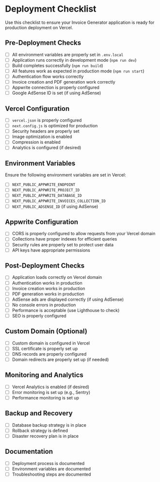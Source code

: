 # Deployment Checklist

Use this checklist to ensure your Invoice Generator application is ready for production deployment on Vercel.

## Pre-Deployment Checks

- [ ] All environment variables are properly set in `.env.local`
- [ ] Application runs correctly in development mode (`npm run dev`)
- [ ] Build completes successfully (`npm run build`)
- [ ] All features work as expected in production mode (`npm run start`)
- [ ] Authentication flow works correctly
- [ ] Invoice creation and PDF generation work correctly
- [ ] Appwrite connection is properly configured
- [ ] Google AdSense ID is set (if using AdSense)

## Vercel Configuration

- [ ] `vercel.json` is properly configured
- [ ] `next.config.js` is optimized for production
- [ ] Security headers are properly set
- [ ] Image optimization is enabled
- [ ] Compression is enabled
- [ ] Analytics is configured (if desired)

## Environment Variables

Ensure the following environment variables are set in Vercel:

- [ ] `NEXT_PUBLIC_APPWRITE_ENDPOINT`
- [ ] `NEXT_PUBLIC_APPWRITE_PROJECT_ID`
- [ ] `NEXT_PUBLIC_APPWRITE_DATABASE_ID`
- [ ] `NEXT_PUBLIC_APPWRITE_INVOICES_COLLECTION_ID`
- [ ] `NEXT_PUBLIC_ADSENSE_ID` (if using AdSense)

## Appwrite Configuration

- [ ] CORS is properly configured to allow requests from your Vercel domain
- [ ] Collections have proper indexes for efficient queries
- [ ] Security rules are properly set to protect user data
- [ ] API keys have appropriate permissions

## Post-Deployment Checks

- [ ] Application loads correctly on Vercel domain
- [ ] Authentication works in production
- [ ] Invoice creation works in production
- [ ] PDF generation works in production
- [ ] AdSense ads are displayed correctly (if using AdSense)
- [ ] No console errors in production
- [ ] Performance is acceptable (use Lighthouse to check)
- [ ] SEO is properly configured

## Custom Domain (Optional)

- [ ] Custom domain is configured in Vercel
- [ ] SSL certificate is properly set up
- [ ] DNS records are properly configured
- [ ] Domain redirects are properly set up (if needed)

## Monitoring and Analytics

- [ ] Vercel Analytics is enabled (if desired)
- [ ] Error monitoring is set up (e.g., Sentry)
- [ ] Performance monitoring is set up

## Backup and Recovery

- [ ] Database backup strategy is in place
- [ ] Rollback strategy is defined
- [ ] Disaster recovery plan is in place

## Documentation

- [ ] Deployment process is documented
- [ ] Environment variables are documented
- [ ] Troubleshooting steps are documented 